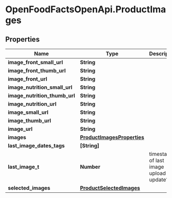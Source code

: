 # OpenFoodFactsOpenApi.ProductImages

## Properties

Name | Type | Description | Notes
------------ | ------------- | ------------- | -------------
**image_front_small_url** | **String** |  | [optional] 
**image_front_thumb_url** | **String** |  | [optional] 
**image_front_url** | **String** |  | [optional] 
**image_nutrition_small_url** | **String** |  | [optional] 
**image_nutrition_thumb_url** | **String** |  | [optional] 
**image_nutrition_url** | **String** |  | [optional] 
**image_small_url** | **String** |  | [optional] 
**image_thumb_url** | **String** |  | [optional] 
**image_url** | **String** |  | [optional] 
**images** | [**ProductImagesProperties**](ProductImagesProperties.md) |  | [optional] 
**last_image_dates_tags** | **[String]** |  | [optional] 
**last_image_t** | **Number** | timestamp of last image upload (or update?) | [optional] 
**selected_images** | [**ProductSelectedImages**](ProductSelectedImages.md) |  | [optional] 


